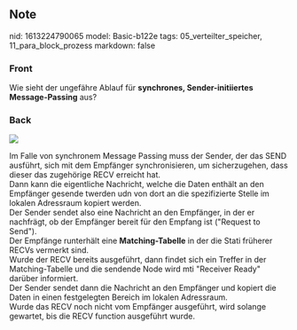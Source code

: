 ## Note
nid: 1613224790065
model: Basic-b122e
tags: 05_verteilter_speicher, 11_para_block_prozess
markdown: false

### Front
Wie sieht der ungefähre Ablauf für <b>synchrones, Sender-initiiertes Message-Passing</b> aus?

### Back
<img src="paste-4cb251f16e868d9cac54a4803b45569101ee625d.jpg"><div>
</div><div>Im Falle von synchronem Message Passing muss der Sender, der das SEND ausführt, sich mit dem Empfänger synchronisieren, um sicherzugehen, dass dieser das zugehörige RECV erreicht hat.</div><div>Dann kann die eigentliche Nachricht, welche die Daten enthält an den Empfänger gesende twerden udn von dort an die spezifizierte Stelle im lokalen Adressraum kopiert werden.
</div><div>
</div><div>Der Sender sendet also eine Nachricht an den Empfänger, in der er nachfrägt, ob der Empfänger bereit für den Empfang ist ("Request to Send").</div><div>
</div><div>Der Empfänge runterhält eine <b>Matching-Tabelle</b> in der die Stati früherer RECVs vermerkt sind. </div><div>Wurde der RECV bereits ausgeführt, dann findet sich ein Treffer in der Matching-Tabelle und die sendende Node wird mti "Receiver Ready" darüber informiert.</div><div>
</div><div>Der Sender sendet dann die Nachricht an den Empfänger und kopiert die Daten in einen festgelegten Bereich im lokalen Adressraum. </div><div>
</div><div>Wurde das RECV noch nicht vom Empfänger ausgeführt, wird solange gewartet, bis die RECV function ausgeführt wurde.</div>
